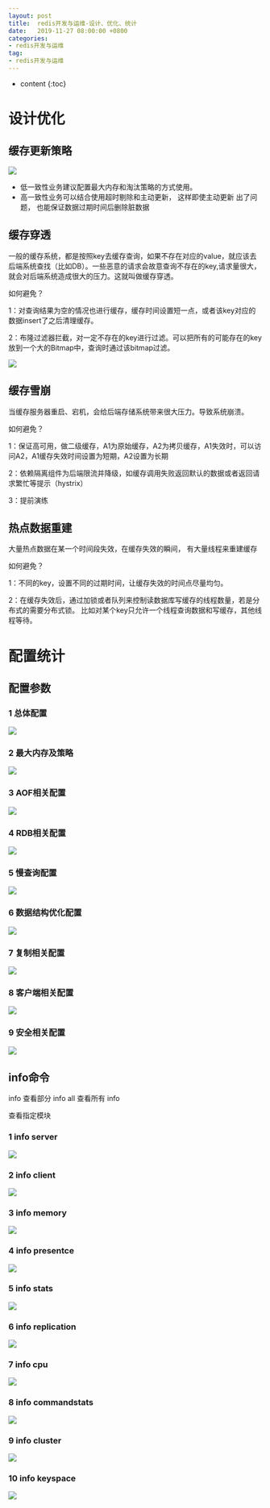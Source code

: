 ```yaml
---
layout: post
title:  redis开发与运维-设计、优化、统计
date:   2019-11-27 08:00:00 +0800
categories: 
- redis开发与运维
tag: 
- redis开发与运维
---
```


* content
{:toc}

# 设计优化

## 缓存更新策略
![](/styles/images/other/redis/redis21.png)   

* 低一致性业务建议配置最大内存和淘汰策略的方式使用。
* 高一致性业务可以结合使用超时剔除和主动更新， 这样即使主动更新
出了问题， 也能保证数据过期时间后删除脏数据

## 缓存穿透

一般的缓存系统，都是按照key去缓存查询，如果不存在对应的value，就应该去后端系统查找（比如DB）。一些恶意的请求会故意查询不存在的key,请求量很大，就会对后端系统造成很大的压力。这就叫做缓存穿透。

如何避免？

1：对查询结果为空的情况也进行缓存，缓存时间设置短一点，或者该key对应的数据insert了之后清理缓存。

2：布隆过滤器拦截，对一定不存在的key进行过滤。可以把所有的可能存在的key放到一个大的Bitmap中，查询时通过该bitmap过滤。

![](/styles/images/other/redis/redis22.png)   

## 缓存雪崩

当缓存服务器重启、宕机，会给后端存储系统带来很大压力。导致系统崩溃。

如何避免？

1：保证高可用，做二级缓存，A1为原始缓存，A2为拷贝缓存，A1失效时，可以访问A2，A1缓存失效时间设置为短期，A2设置为长期

2：依赖隔离组件为后端限流并降级，如缓存调用失败返回默认的数据或者返回请求繁忙等提示（hystrix）

3：提前演练


## 热点数据重建

大量热点数据在某一个时间段失效，在缓存失效的瞬间， 有大量线程来重建缓存

如何避免？

1：不同的key，设置不同的过期时间，让缓存失效的时间点尽量均匀。

2：在缓存失效后，通过加锁或者队列来控制读数据库写缓存的线程数量，若是分布式的需要分布式锁。
比如对某个key只允许一个线程查询数据和写缓存，其他线程等待。

# 配置统计

## 配置参数
### 1 总体配置

![](/styles/images/other/redis/redis23.png)   

### 2 最大内存及策略

![](/styles/images/other/redis/redis24.png)  
 
### 3 AOF相关配置

![](/styles/images/other/redis/redis25.png)  
 
### 4 RDB相关配置

![](/styles/images/other/redis/redis26.png)  
 
### 5 慢查询配置

![](/styles/images/other/redis/redis27.png)  
 
### 6 数据结构优化配置

![](/styles/images/other/redis/redis28.png)  
 
### 7 复制相关配置

![](/styles/images/other/redis/redis29.png)  
 
### 8 客户端相关配置

![](/styles/images/other/redis/redis30.png)  
 
### 9 安全相关配置

![](/styles/images/other/redis/redis31.png)  
 
 
 
 
 
 
 
 
 
 

## info命令
info 查看部分
info all 查看所有
info <section> 查看指定模块
### 1 info server

![](/styles/images/other/redis/redis-1info-server.png)   

### 2 info client

![](/styles/images/other/redis/redis-2info-client.png)   

### 3 info memory

![](/styles/images/other/redis/redis-3info-memory.png)   

### 4 info presentce

![](/styles/images/other/redis/redis-4info-presentce.png)   

### 5 info stats

![](/styles/images/other/redis/redis-5info-stats.png)   

### 6 info replication

![](/styles/images/other/redis/redis-6info-replication.png)   

### 7 info cpu

![](/styles/images/other/redis/redis-7info-cpu.png)   

### 8 info commandstats

![](/styles/images/other/redis/redis-8info-Commandstats.png)   

### 9 info cluster

![](/styles/images/other/redis/redis-9info-cluster.png)   

### 10 info keyspace

![](/styles/images/other/redis/redis-10info-keyspace.png)   





